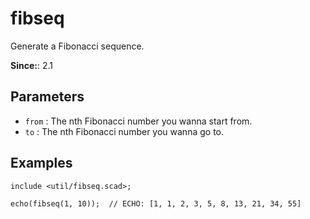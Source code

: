 # fibseq

Generate a Fibonacci sequence.

**Since:**: 2.1

## Parameters

- `from` : The nth Fibonacci number you wanna start from.
- `to` : The nth Fibonacci number you wanna go to.

## Examples
    
	include <util/fibseq.scad>;
	
	echo(fibseq(1, 10));  // ECHO: [1, 1, 2, 3, 5, 8, 13, 21, 34, 55]
